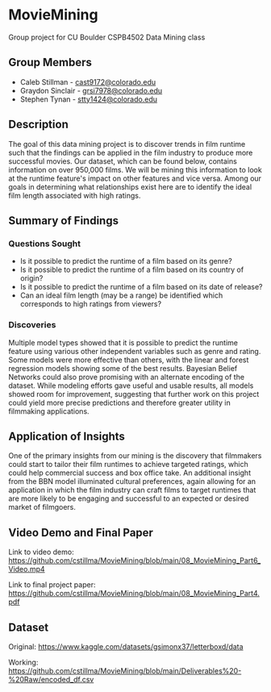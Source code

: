 # MovieMining
Group project for CU Boulder CSPB4502 Data Mining class

## Group Members ##
- Caleb Stillman - cast9172@colorado.edu
- Graydon Sinclair - grsi7978@colorado.edu
- Stephen Tynan - stty1424@colorado.edu

## Description ##
The goal of this data mining project is to discover trends in film runtime such that the findings can be applied in the film industry to produce more successful movies. Our dataset, which can be found below, contains information on over 950,000 films. We will be mining this information to look at the runtime feature's impact on other features and vice versa. Among our goals in determining what relationships exist here are to identify the ideal film length associated with high ratings. 

## Summary of Findings ##
### Questions Sought ##
- Is it possible to predict the runtime of a film based on its genre?
- Is it possible to predict the runtime of a film based on its country of origin?
- Is it possible to predict the runtime of a film based on its date of release?
- Can an ideal film length (may be a range) be identified which corresponds to high ratings from viewers?

### Discoveries ### 
Multiple model types showed that it is possible to predict the runtime feature using various other independent variables such as genre and rating. Some models were more effective than others, with the linear and forest regression models showing some of the best results. Bayesian Belief Networks could also prove promising with an alternate encoding of the dataset. While modeling efforts gave useful and usable results, all models showed room for improvement, suggesting that further work on this project could yield more precise predictions and therefore greater utility in filmmaking applications.

## Application of Insights ##
One of the primary insights from our mining is the discovery that filmmakers could start to tailor their film runtimes to achieve targeted ratings, which could help commercial success and box office take. An additional insight from the BBN model illuminated cultural preferences, again allowing for an application in which the film industry can craft films to target runtimes that are more likely to be engaging and successful to an expected or desired market of filmgoers. 

## Video Demo and Final Paper ##
Link to video demo: https://github.com/cstillma/MovieMining/blob/main/08_MovieMining_Part6_Video.mp4

Link to final project paper: https://github.com/cstillma/MovieMining/blob/main/08_MovieMining_Part4.pdf

## Dataset ##
Original: https://www.kaggle.com/datasets/gsimonx37/letterboxd/data

Working: https://github.com/cstillma/MovieMining/blob/main/Deliverables%20-%20Raw/encoded_df.csv

